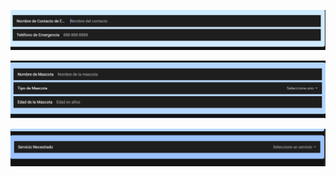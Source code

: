 ![Componente agrupado 1](crud.png)

![Componente agrupado 2](crud2.png)
 
![Componente agrupado 3](crud3.png)
